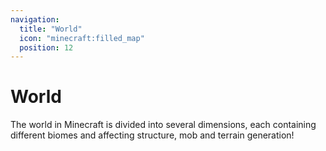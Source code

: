 ```yaml
---
navigation:
  title: "World"
  icon: "minecraft:filled_map"
  position: 12
---
```


# World

The world in Minecraft is divided into several dimensions, each containing different biomes and affecting structure, mob and terrain generation!

<SubPages />